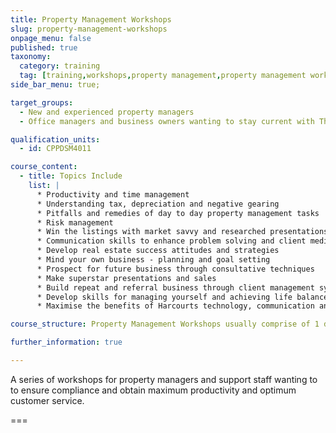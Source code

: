 ```yaml
---
title: Property Management Workshops
slug: property-management-workshops
onpage_menu: false
published: true
taxonomy:
  category: training
  tag: [training,workshops,property management,property management workshops,property managers]
side_bar_menu: true;

target_groups:
  - New and experienced property managers
  - Office managers and business owners wanting to stay current with The Harcourts Way

qualification_units:
  - id: CPPDSM4011

course_content:
  - title: Topics Include
    list: |
      * Productivity and time management
      * Understanding tax, depreciation and negative gearing
      * Pitfalls and remedies of day to day property management tasks
      * Risk management
      * Win the listings with market savvy and researched presentations
      * Communication skills to enhance problem solving and client mediation
      * Develop real estate success attitudes and strategies
      * Mind your own business - planning and goal setting
      * Prospect for future business through consultative techniques
      * Make superstar presentations and sales
      * Build repeat and referral business through client management systems
      * Develop skills for managing yourself and achieving life balance
      * Maximise the benefits of Harcourts technology, communication and marketing tools for self promotion, service and efficiency

course_structure: Property Management Workshops usually comprise of 1 day or ½ day sessions at your local Academy training room.

further_information: true

---
```


A series of workshops for property managers and support staff wanting to to ensure compliance and obtain maximum productivity and optimum customer service.

===
